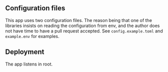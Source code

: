 ## Configuration files

This app uses two configuration files.
The reason being that one of the libraries insists on reading the configuration from env, and the author does not have time to have a pull request accepted.
See `config.example.toml` and `example.env` for examples.

## Deployment

The app listens in root.
